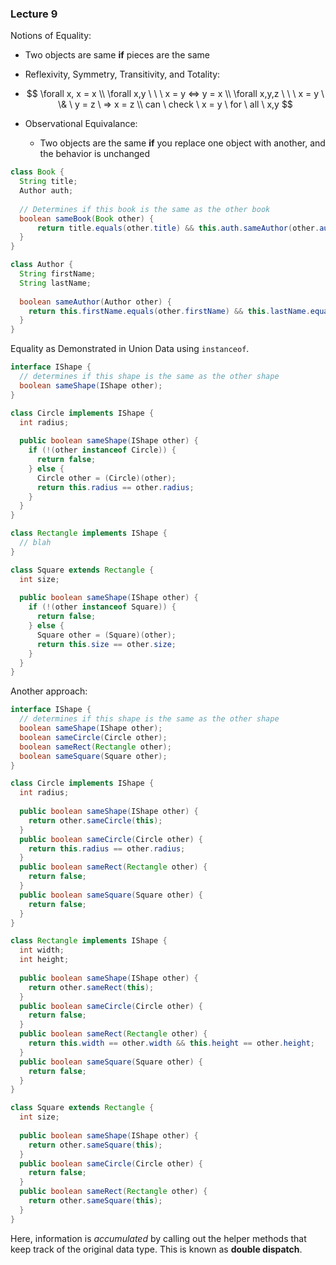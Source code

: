 ### Lecture 9

Notions of Equality:

- Two objects are same **if** pieces are the same

- Reflexivity, Symmetry, Transitivity, and Totality:

- $$
  \forall x, x = x 
  \\
  \forall x,y  \ \ \ x = y <=> y = x
  \\
  \forall x,y,z  \ \ \ x = y  \ \& \ y = z \ => x = z
  \\
  can \ check \ x = y \ for \ all \ x,y
  $$

- Observational Equivalance: 

  - Two objects are the same **if**  you replace one object with another, and the behavior is unchanged

```java
class Book {
  String title;
  Author auth;
  
  // Determines if this book is the same as the other book
  boolean sameBook(Book other) {
      return title.equals(other.title) && this.auth.sameAuthor(other.auth);    
  }
}

class Author {
  String firstName;
  String lastName;
  
  boolean sameAuthor(Author other) {
    return this.firstName.equals(other.firstName) && this.lastName.equals(other.lastName);
  }
}
```

Equality as Demonstrated in Union Data using ```instanceof```.

```java
interface IShape {
  // determines if this shape is the same as the other shape
  boolean sameShape(IShape other);
}

class Circle implements IShape {
  int radius;
  
  public boolean sameShape(IShape other) {
    if (!(other instanceof Circle)) {
      return false;
    } else {
      Circle other = (Circle)(other);
      return this.radius == other.radius; 
    }
  }
}

class Rectangle implements IShape {
  // blah
}

class Square extends Rectangle {
  int size;
  
  public boolean sameShape(IShape other) {
    if (!(other instanceof Square)) {
      return false;
    } else {
      Square other = (Square)(other);
      return this.size == other.size;
    }
  }
}
```

Another approach:

```java
interface IShape {
  // determines if this shape is the same as the other shape
  boolean sameShape(IShape other);
  boolean sameCircle(Circle other);
  boolean sameRect(Rectangle other);
  boolean sameSquare(Square other);
}

class Circle implements IShape {
  int radius;
  
  public boolean sameShape(IShape other) {
	return other.sameCircle(this);	
  }
  public boolean sameCircle(Circle other) {
    return this.radius == other.radius;
  }
  public boolean sameRect(Rectangle other) {
    return false;
  }
  public boolean sameSquare(Square other) {
    return false;
  }
}

class Rectangle implements IShape {
  int width;
  int height;
  
  public boolean sameShape(IShape other) {
    return other.sameRect(this);
  }
  public boolean sameCircle(Circle other) {
    return false;
  }
  public boolean sameRect(Rectangle other) {
    return this.width == other.width && this.height == other.height;
  }
  public boolean sameSquare(Square other) {
    return false;
  }
}

class Square extends Rectangle {
  int size;
  
  public boolean sameShape(IShape other) {
    return other.sameSquare(this);
  }
  public boolean sameCircle(Circle other) {
    return false;
  }
  public boolean sameRect(Rectangle other) {
    return other.sameSquare(this);
  }
}
```

Here, information is *accumulated* by calling out the helper methods that keep track of the original data type. This is known as **double dispatch**.

